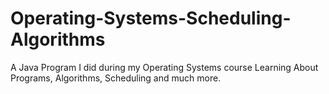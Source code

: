 # Operating-Systems-Scheduling-Algorithms
A Java Program I did during my Operating Systems course Learning About Programs, Algorithms, Scheduling and much more.
